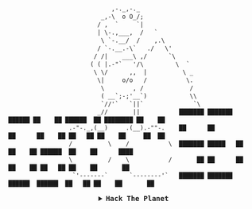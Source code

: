 <p align="center">
  <br>
  <samp>
     
                                 ,-._,-._             
                              _,-\  o O_/;            
                             / ,  `     `|            
                             | \-.,___,  /   `        
                              \ `-.__/  /    ,.\      
                             / `-.__.-\`   ./   \'
                            / /|    ___\ ,/      `\
                           ( ( |.-"`   '/\         \  `
                            \ \/      ,,  |          \ _
                             \|     o/o   /           \.
                              \        , /             /
                              ( __`;-;'__`)            \\
                              `//'`   `||`              `\
                             _//       ||           ███████ ███████  ██████ ██    ██ ██████  ██ ████████ ██    ██ 
                     .-"-._,(__)     .(__).-""-.    ██      ██      ██      ██    ██ ██   ██ ██    ██     ██  ██  
                     /          \    /           \  ███████ █████   ██      ██    ██ ██████  ██    ██      ████   
                     \          /    \           /       ██ ██      ██      ██    ██ ██   ██ ██    ██       ██    
                      `'-------`      `--------'`   ███████ ███████  ██████  ██████  ██   ██ ██    ██       ██                              
                      
 <b><a rel="nofollow noopener noreferrer" target="_blank" href="http://fahdabida.com/"></a></b>
    

</samp>
</p>


<details align="center">

<summary> <b> <samp> Hack The Planet </samp></b></summary>
<samp>
 <b><h2 style="color: #fc6203">Everyone together, now and forever!</h2> </b>

<img src="https://raw.githubusercontent.com/Edd13Mora/Edd13Mora/main/7f30b80df3b0312e265865fc6b6a416e-removebg-preview.png" width="200"/>

<p align="center">
  <a rel="nofollow noopener noreferrer" target="_blank" href="https://fr.linkedin.com/in/fahd-abida-637016207">
  <img src="https://raw.githubusercontent.com/TanZng/TanZng/master/assets/linkedin.png" width="30px" alt="LinkedIn"></a>
  &nbsp; 
  &nbsp;
  <a rel="nofollow noopener noreferrer" target="_blank" href="https://www.youtube.com/channel/UCNFzmwHCejXRfkWfkEtqPbg">
  <img src="https://raw.githubusercontent.com/TanZng/TanZng/master/assets/youtube.png" width="30px" alt="YouTube"></a>
  &nbsp;
  &nbsp;
</p> 


</samp>
</details>
